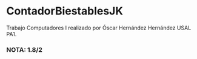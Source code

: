 # ContadorBiestablesJK

Trabajo Computadores I realizado por Óscar Hernández Hernández USAL PA1.



### NOTA: 1.8/2
